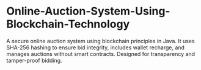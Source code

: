 # Online-Auction-System-Using-Blockchain-Technology
A secure online auction system using blockchain principles in Java. It uses SHA-256 hashing to ensure bid integrity, includes wallet recharge, and manages auctions without smart contracts. Designed for transparency and tamper-proof bidding.
